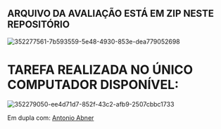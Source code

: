 ## ARQUIVO DA AVALIAÇÃO ESTÁ EM ZIP NESTE REPOSITÓRIO
![352277561-7b593559-5e48-4930-853e-dea779052698](https://github.com/user-attachments/assets/b0cfe44f-65fb-4084-be70-1546d18f528d)
# TAREFA REALIZADA NO ÚNICO COMPUTADOR DISPONÍVEL:
![352279050-ee4d71d7-852f-43c2-afb9-2507cbbc1733](https://github.com/user-attachments/assets/afef8a2c-54b4-44ee-aea6-24b47253bc89)

Em dupla com: <a href="https://github.com/frsmth"> Antonio Abner
